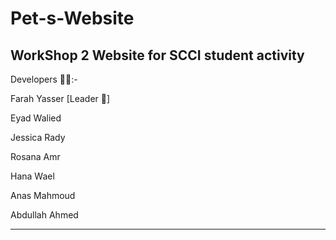 # Pet-s-Website
WorkShop 2 Website for SCCI student activity 
---------------------------------------------------
Developers 👩‍💻:-

Farah Yasser [Leader 👑]

Eyad Walied

Jessica Rady

Rosana Amr

Hana Wael

Anas Mahmoud

Abdullah Ahmed

---------------------------------------------------
